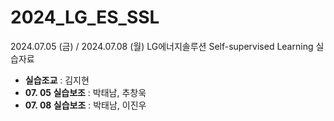 # 2024_LG_ES_SSL
2024.07.05 (금) / 2024.07.08 (월) LG에너지솔루션 Self-supervised Learning 실습자료

* **실습조교** : 김지현
* **07. 05 실습보조** : 박태남, 추창욱
* **07. 08 실습보조** : 박태남, 이진우